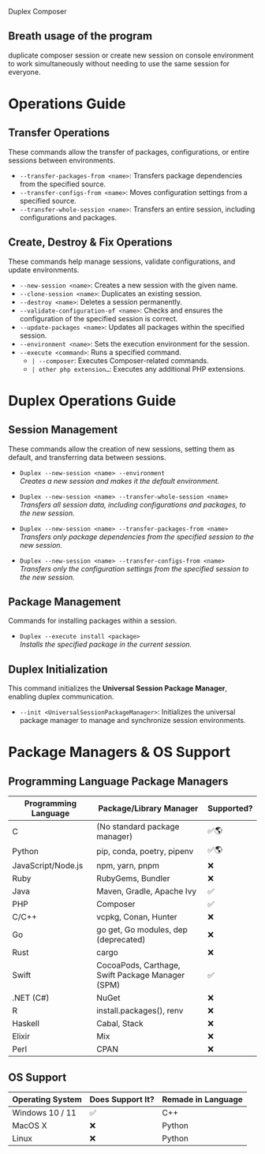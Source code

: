 Duplex Composer

## Breath usage of the program
duplicate composer session or create new session on console environment to work simultaneously without needing to use the same session for everyone.

# **Operations Guide**

## **Transfer Operations**  
These commands allow the transfer of packages, configurations, or entire sessions between environments.  

- `--transfer-packages-from <name>`: Transfers package dependencies from the specified source.  
- `--transfer-configs-from <name>`: Moves configuration settings from a specified source.  
- `--transfer-whole-session <name>`: Transfers an entire session, including configurations and packages.  

## **Create, Destroy & Fix Operations**  
These commands help manage sessions, validate configurations, and update environments.  

- `--new-session <name>`: Creates a new session with the given name.  
- `--clone-session <name>`: Duplicates an existing session.  
- `--destroy <name>`: Deletes a session permanently.  
- `--validate-configuration-of <name>`: Checks and ensures the configuration of the specified session is correct.  
- `--update-packages <name>`: Updates all packages within the specified session.  
- `--environment <name>`: Sets the execution environment for the session.  
- `--execute <command>`: Runs a specified command.  
  - `| --composer`: Executes Composer-related commands.  
  - `| other php extension…`: Executes any additional PHP extensions.
    
 # **Duplex Operations Guide**  

## **Session Management**  
These commands allow the creation of new sessions, setting them as default, and transferring data between sessions.  

- `Duplex --new-session <name> --environment`  
  *Creates a new session and makes it the default environment.*  

- `Duplex --new-session <name> --transfer-whole-session <name>`  
  *Transfers all session data, including configurations and packages, to the new session.*  

- `Duplex --new-session <name> --transfer-packages-from <name>`  
  *Transfers only package dependencies from the specified session to the new session.*  

- `Duplex --new-session <name> --transfer-configs-from <name>`  
  *Transfers only the configuration settings from the specified session to the new session.*  

## **Package Management**  
Commands for installing packages within a session.  

- `Duplex --execute install <package>`  
  *Installs the specified package in the current session.*  


## **Duplex Initialization**  
This command initializes the **Universal Session Package Manager**, enabling duplex communication.  

- `--init <UniversalSessionPackageManager>`: Initializes the universal package manager to manage and synchronize session environments.

# **Package Managers & OS Support**  

## **Programming Language Package Managers**  

| **Programming Language** | **Package/Library Manager**                          | **Supported?** |
|-------------------------|----------------------------------------------------|---------------|
| C                       | (No standard package manager)                      | ✅🌎         |
| Python                  | pip, conda, poetry, pipenv                         | ✅🌎         |
| JavaScript/Node.js      | npm, yarn, pnpm                                   | ❌           |
| Ruby                    | RubyGems, Bundler                                 | ❌           |
| Java                    | Maven, Gradle, Apache Ivy                         | ✅           |
| PHP                     | Composer                                         | ✅           |
| C/C++                   | vcpkg, Conan, Hunter                              | ❌           |
| Go                      | go get, Go modules, dep (deprecated)              | ❌           |
| Rust                    | cargo                                            | ❌           |
| Swift                   | CocoaPods, Carthage, Swift Package Manager (SPM) | ✅           |
| .NET (C#)               | NuGet                                            | ❌           |
| R                       | install.packages(), renv                          | ❌           |
| Haskell                 | Cabal, Stack                                      | ❌           |
| Elixir                  | Mix                                              | ❌           |
| Perl                    | CPAN                                             | ❌           |

## **OS Support**  

| **Operating System** | **Does Support It?** | **Remade in Language** |
|----------------------|---------------------|------------------------|
| Windows 10 / 11     | ✅                  | C++                    |
| MacOS X             | ❌                  | Python                 |
| Linux               | ❌                  | Python                 |

